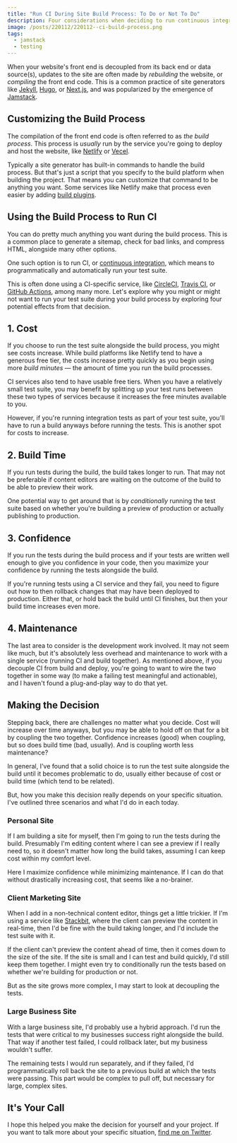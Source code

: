```yaml
---
title: "Run CI During Site Build Process: To Do or Not To Do"
description: Four considerations when deciding to run continuous integrations with production builds or as a separate workflow.
image: /posts/220112/220112--ci-build-process.png
tags:
  - jamstack
  - testing
---
```


When your website's front end is decoupled from its back end or data source(s), updates to the site are often made by _rebuilding_ the website, or _compiling_ the front end code. This is a common practice of site generators like [Jekyll](https://jekyllrb.com/), [Hugo](https://gohugo.io/), or [Next.js](https://nextjs.org/), and was popularized by the emergence of [Jamstack](/blog/wtf-is-jamstack/).

## Customizing the Build Process

The compilation of the front end code is often referred to as _the build process_. This process is _usually_ run by the service you're going to deploy and host the website, like [Netlify](https://www.netlify.com/) or [Vecel](https://vercel.com/).

Typically a site generator has built-in commands to handle the build process. But that's just a script that you specify to the build platform when building the project. That means you can customize that command to be anything you want. Some services like Netlify make that process even easier by adding [build plugins](https://www.netlify.com/products/build/plugins/).

## Using the Build Process to Run CI

You can do pretty much anything you want during the build process. This is a common place to generate a sitemap, check for bad links, and compress HTML, alongside many other options.

One such option is to run CI, or [continuous integration](/blog/wtf-is-continuous-integration/), which means to programmatically and automatically run your test suite.

This is often done using a CI-specific service, like [CircleCI](https://circleci.com/), [Travis CI](https://travis-ci.org/), or [GitHub Actions](https://github.com/features/actions), among many more. Let's explore why you might or might not want to run your test suite during your build process by exploring four potential effects from that decision.

## 1. Cost

If you choose to run the test suite alongside the build process, you might see costs increase. While build platforms like Netlify tend to have a generous free tier, the costs increase pretty quickly as you begin using more _build minutes_ — the amount of time you run the build processes.

CI services also tend to have usable free tiers. When you have a relatively small test suite, you may benefit by splitting up your test runs between these two types of services because it increases the free minutes available to you.

However, if you're running integration tests as part of your test suite, you'll have to run a build anyways before running the tests. This is another spot for costs to increase.

## 2. Build Time

If you run tests during the build, the build takes longer to run. That may not be preferable if content editors are waiting on the outcome of the build to be able to preview their work.

One potential way to get around that is by _conditionally_ running the test suite based on whether you're building a preview of production or actually publishing to production.

## 3. Confidence

If you run the tests during the build process and if your tests are written well enough to give you confidence in your code, then you maximize your confidence by running the tests alongside the build.

If you're running tests using a CI service and they fail, you need to figure out how to then rollback changes that may have been deployed to production. Either that, or hold back the build until CI finishes, but then your build time increases even more.

## 4. Maintenance

The last area to consider is the development work involved. It may not seem like much, but it's absolutely less overhead and maintenance to work with a single service (running CI and build together). As mentioned above, if you decouple CI from build and deploy, you're going to want to wire the two together in some way (to make a failing test meaningful and actionable), and I haven't found a plug-and-play way to do that yet.

## Making the Decision

Stepping back, there are challenges no matter what you decide. Cost will increase over time anyways, but you may be able to hold off on that for a bit by coupling the two together. Confidence increases (good) when coupling, but so does build time (bad, usually). And is coupling worth less maintenance?

In general, I've found that a solid choice is to run the test suite alongside the build until it becomes problematic to do, usually either because of cost or build time (which tend to be related).

But, how you make this decision really depends on your specific situation. I've outlined three scenarios and what I'd do in each today.

### Personal Site

If I am building a site for myself, then I'm going to run the tests during the build. Presumably I'm editing content where I can see a preview if I really need to, so it doesn't matter how long the build takes, assuming I can keep cost within my comfort level.

Here I maximize confidence while minimizing maintenance. If I can do that without drastically increasing cost, that seems like a no-brainer.

### Client Marketing Site

When I add in a non-technical content editor, things get a little trickier. If I'm using a service like [Stackbit](https://www.stackbit.com/), where the client can preview the content in real-time, then I'd be fine with the build taking longer, and I'd include the test suite with it.

If the client can't preview the content ahead of time, then it comes down to the size of the site. If the site is small and I can test and build quickly, I'd still keep them together. I might even try to conditionally run the tests based on whether we're building for production or not.

But as the site grows more complex, I may start to look at decoupling the tests.

### Large Business Site

With a large business site, I'd probably use a hybrid approach. I'd run the tests that were critical to my businesses success right alongside the build. That way if another test failed, I could rollback later, but my business wouldn't suffer.

The remaining tests I would run separately, and if they failed, I'd programmatically roll back the site to a previous build at which the tests were passing. This part would be complex to pull off, but necessary for large, complex sites.

## It's Your Call

I hope this helped you make the decision for yourself and your project. If you want to talk more about your specific situation, [find me on Twitter](https://twitter.com/seancdavis29).
